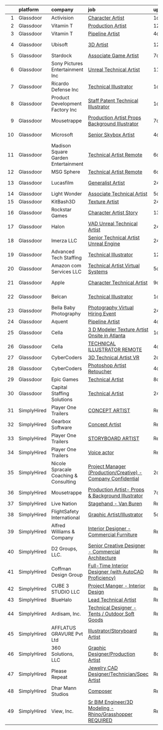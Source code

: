 

|    | platform    | company                               | job                                                                                                                                                                                                                                                                                                                                                                                                                                                                                                                                                                                                                                                                                                                                                                                                                                                                                                                                                                                                                                                                                                                                                                                                                                                                                                                                                                   | update_time   | location             |
|---:|:------------|:--------------------------------------|:----------------------------------------------------------------------------------------------------------------------------------------------------------------------------------------------------------------------------------------------------------------------------------------------------------------------------------------------------------------------------------------------------------------------------------------------------------------------------------------------------------------------------------------------------------------------------------------------------------------------------------------------------------------------------------------------------------------------------------------------------------------------------------------------------------------------------------------------------------------------------------------------------------------------------------------------------------------------------------------------------------------------------------------------------------------------------------------------------------------------------------------------------------------------------------------------------------------------------------------------------------------------------------------------------------------------------------------------------------------------|:--------------|:---------------------|
|  1 | Glassdoor   | Activision                            | [Character Artist](https://www.glassdoor.com/partner/jobListing.htm?pos=116&ao=1136043&s=58&guid=000001823e6b6121835f153eafa01225&src=GD_JOB_AD&t=SR&vt=w&cs=1_26f6c844&cb=1658904601277&jobListingId=1008028738047&jrtk=3-0-1g8v6moa3khqv801-1g8v6moalii3e800-0ae95813dbf7d985-)                                                                                                                                                                                                                                                                                                                                                                                                                                                                                                                                                                                                                                                                                                                                                                                                                                                                                                                                                                                                                                                                                     | 1d            | Carlsbad, CA         |
|  2 | Glassdoor   | Vitamin T                             | [Production Artist](https://www.glassdoor.com/partner/jobListing.htm?pos=111&ao=1110586&s=58&guid=000001823e6b6121835f153eafa01225&src=GD_JOB_AD&t=SR&vt=w&cs=1_6fa29b7e&cb=1658904601276&jobListingId=1008006319064&cpc=AC285F3A3ECA6BB0&jrtk=3-0-1g8v6moa3khqv801-1g8v6moalii3e800-cb642c009b6d05f3--6NYlbfkN0DMrcEu7yrtATojKJA7cEzGQ3FdRGWLh0CZQInL4ECGI6k5tN82kdM0OKoro5eXmjo80z3blDf38PC1Zt8ansBjYCTwYnES0z5NsCGd3rT4nzWEd62_hqYw1dQSl6TavqWoMBaIsEHmvS04GKJ6S_7Kyf0ff_c4YqzIs8tdL5mNPFengkJv6Ey7bFwVg-K2FKtc1LCd2sNmdGpH40szHrODz3e3PxrxPy4hKGNEnaIJuKS9Qt0u-IK3XtwmRvgYAl9Lgt0hAun_Wf74XgWoj9rQ1F6rd3SOdd8udbd_Ee6BmHGDDhDPLHB989DjXv0zxAhZhpyMb_o47jpmtKJVa8Fxk5me3oQxWNUVOnNgG7-uw3rrBnllicXiuoV02KYdGuDLwhWVTxqnOOLQx8Cu9dgyswOgTDLFii0u4ZFEUijrMycbHxF1foU5o_ybE3xD0AFq8Vuw966uFjtL4h52WrAK)                                                                                                                                                                                                                                                                                                                                                                                                                                                                                                                                                               | 12d           | Remote               |
|  3 | Glassdoor   | Vitamin T                             | [Pipeline Artist](https://www.glassdoor.com/partner/jobListing.htm?pos=112&ao=1110586&s=58&guid=000001823e6b6121835f153eafa01225&src=GD_JOB_AD&t=SR&vt=w&cs=1_5e91b0bd&cb=1658904601276&jobListingId=1008023565446&cpc=2CAED5C921A5F994&jrtk=3-0-1g8v6moa3khqv801-1g8v6moalii3e800-c8326df29195e005--6NYlbfkN0DMrcEu7yrtATojKJA7cEzGQ3FdRGWLh0CZQInL4ECGI6k5tN82kdM0cJmh4vC7GghdVoVMuzrQQuSz2n9dCWi5j8rI-ief_FZOG5vUHTzxE04kU78sl6m-jb-Py73PusYoaeU5wcgUpvdTsu7a8cSZh9SWlk5RXc-i-KA-93n7rqxoJKWBL3KjHSLPwBb_HaDaplpl_oZ3XuTf3TxeVJ467gkPRUBonz6IbMVWtpQZG6C0HJlCaS4B35_sp0l9k0AVOuKPMh5VOahDi1JapVOlDd1yx_JHXN5fEpU_G9Y8HrA5MTYlDOy83eJ9fRt_mU3YOcfuYqu4Vq1C6-VRlm7704h-VJ3_OGoRGd82vsNLXktFg2IuuIMxZQ0Ph39lbe0rTb77JF8V8RbccnZWvrdlFMDBbO0LByUwObYKXojdE9QPxJ7cteXOwdFaE2XaucEsrNER4vLV8ULc0aA8Qo-M)                                                                                                                                                                                                                                                                                                                                                                                                                                                                                                                                                                 | 4d            | Detroit, MI          |
|  4 | Glassdoor   | Ubisoft                               | [3D Artist](https://www.glassdoor.com/partner/jobListing.htm?pos=122&ao=1136043&s=58&guid=000001823e6b6121835f153eafa01225&src=GD_JOB_AD&t=SR&vt=w&cs=1_37653414&cb=1658904601278&jobListingId=1008007014085&jrtk=3-0-1g8v6moa3khqv801-1g8v6moalii3e800-1444bd3d2684aa68-)                                                                                                                                                                                                                                                                                                                                                                                                                                                                                                                                                                                                                                                                                                                                                                                                                                                                                                                                                                                                                                                                                            | 12d           | San Francisco, CA    |
|  5 | Glassdoor   | Stardock                              | [Associate Game Artist](https://www.glassdoor.com/partner/jobListing.htm?pos=128&ao=1136043&s=58&guid=000001823e6b6121835f153eafa01225&src=GD_JOB_AD&t=SR&vt=w&ea=1&cs=1_8bb24ff1&cb=1658904601279&jobListingId=1008016020382&jrtk=3-0-1g8v6moa3khqv801-1g8v6moalii3e800-9b1f705e5de7e622-)                                                                                                                                                                                                                                                                                                                                                                                                                                                                                                                                                                                                                                                                                                                                                                                                                                                                                                                                                                                                                                                                           | 7d            | Plymouth, MI         |
|  6 | Glassdoor   | Sony Pictures Entertainment  Inc      | [Unreal Technical Artist](https://www.glassdoor.com/partner/jobListing.htm?pos=119&ao=1136043&s=58&guid=000001823e6b6121835f153eafa01225&src=GD_JOB_AD&t=SR&vt=w&cs=1_e2a6f3bc&cb=1658904601277&jobListingId=1008008018946&jrtk=3-0-1g8v6moa3khqv801-1g8v6moalii3e800-8c4cc8fca3d1d87e-)                                                                                                                                                                                                                                                                                                                                                                                                                                                                                                                                                                                                                                                                                                                                                                                                                                                                                                                                                                                                                                                                              | 11d           | Culver City, CA      |
|  7 | Glassdoor   | Ricardo Defense Inc                   | [Technical Illustrator](https://www.glassdoor.com/partner/jobListing.htm?pos=114&ao=1136043&s=58&guid=000001823e6b6121835f153eafa01225&src=GD_JOB_AD&t=SR&vt=w&ea=1&cs=1_9b9fb798&cb=1658904601277&jobListingId=1008028195464&jrtk=3-0-1g8v6moa3khqv801-1g8v6moalii3e800-1c8622c62c500afa-)                                                                                                                                                                                                                                                                                                                                                                                                                                                                                                                                                                                                                                                                                                                                                                                                                                                                                                                                                                                                                                                                           | 1d            | Remote               |
|  8 | Glassdoor   | Product Development Factory  Inc      | [Staff Patent   Technical Illustrator](https://www.glassdoor.com/partner/jobListing.htm?pos=102&ao=1110586&s=58&guid=000001823e6b6121835f153eafa01225&src=GD_JOB_AD&t=SR&vt=w&ea=1&cs=1_e707f4e8&cb=1658904601275&jobListingId=1008028185102&cpc=878687325D2A5CC7&jrtk=3-0-1g8v6moa3khqv801-1g8v6moalii3e800-169967502a7e5570--6NYlbfkN0A953Z9EfJZc5Z9y7Wb0NkuJO-5BBnqXCJSieP3bN3oT3pD2vzfTR73aYmAFikiu00d60xhu7R-WiTHaw0sQXFVDm8erCPFzCWp4XBOXAKbaUJAnKv59AUwWXP2FqhOMPbWcy4Pzia449-8_Zydl2A0NgzQMepkZoILU6GmR0j7Oy5-FRJqyhsX8OEYquSFiei0yn2DPLleGv9UiGqCoBXo6GnQCw30fz9xhBHsqJqFQGTWylezTSVUefIV9XKjYNceNBajJwkkb9PqQfJHK7n3VORkz3R4yk3Hcz0yN5OxZrg0ZHvac1z4Kd7_i52HmgBqWU5YluzwKjdiEhcQPNyeGHR4kVW2EeMZny76e5Ou-Xa9S8MqXX3fLWvsoG4muwAxZjYHES3404iKY3BfxWPNN8agE2O__RxjNZCLUGESUDLt7HroxggJTuJ_Mf9SNK6WApNFmV52xieobCoJnjN5Y_rrsAAJ1U1kpAaRjH9ou3LpE2PhJRNA4c8SUuQI7osTo4hIL8IdfV0erOc7z_im)                                                                                                                                                                                                                                                                                                                                                                                                                                                                       | 1d            | Remote               |
|  9 | Glassdoor   | Mousetrappe                           | [Production Artist  Props   Background Illustrator](https://www.glassdoor.com/partner/jobListing.htm?pos=115&ao=1136043&s=58&guid=000001823e6b6121835f153eafa01225&src=GD_JOB_AD&t=SR&vt=w&ea=1&cs=1_8a1654de&cb=1658904601277&jobListingId=1008016106726&jrtk=3-0-1g8v6moa3khqv801-1g8v6moalii3e800-2085311a109caae2-)                                                                                                                                                                                                                                                                                                                                                                                                                                                                                                                                                                                                                                                                                                                                                                                                                                                                                                                                                                                                                                               | 7d            | Remote               |
| 10 | Glassdoor   | Microsoft                             | [Senior Skybox Artist](https://www.glassdoor.com/partner/jobListing.htm?pos=123&ao=1136043&s=58&guid=000001823e6b6121835f153eafa01225&src=GD_JOB_AD&t=SR&vt=w&cs=1_1ff9e274&cb=1658904601278&jobListingId=1008023664960&jrtk=3-0-1g8v6moa3khqv801-1g8v6moalii3e800-b769f06e42ff125e-)                                                                                                                                                                                                                                                                                                                                                                                                                                                                                                                                                                                                                                                                                                                                                                                                                                                                                                                                                                                                                                                                                 | 4d            | Redmond, WA          |
| 11 | Glassdoor   | Madison Square Garden Entertainment   | [Technical Artist   Remote](https://www.glassdoor.com/partner/jobListing.htm?pos=125&ao=1136043&s=58&guid=000001823e6b6121835f153eafa01225&src=GD_JOB_AD&t=SR&vt=w&cs=1_cb25d046&cb=1658904601278&jobListingId=1008017693764&jrtk=3-0-1g8v6moa3khqv801-1g8v6moalii3e800-5b738e64ce590c8a-)                                                                                                                                                                                                                                                                                                                                                                                                                                                                                                                                                                                                                                                                                                                                                                                                                                                                                                                                                                                                                                                                            | 6d            | Burbank, CA          |
| 12 | Glassdoor   | MSG Sphere                            | [Technical Artist   Remote](https://www.glassdoor.com/partner/jobListing.htm?pos=126&ao=1136043&s=58&guid=000001823e6b6121835f153eafa01225&src=GD_JOB_AD&t=SR&vt=w&cs=1_29697467&cb=1658904601279&jobListingId=1008018222104&jrtk=3-0-1g8v6moa3khqv801-1g8v6moalii3e800-1a3cb9571acefbec-)                                                                                                                                                                                                                                                                                                                                                                                                                                                                                                                                                                                                                                                                                                                                                                                                                                                                                                                                                                                                                                                                            | 6d            | Burbank, CA          |
| 13 | Glassdoor   | Lucasfilm                             | [Generalist Artist](https://www.glassdoor.com/partner/jobListing.htm?pos=117&ao=1136043&s=58&guid=000001823e6b6121835f153eafa01225&src=GD_JOB_AD&t=SR&vt=w&cs=1_562043c0&cb=1658904601277&jobListingId=1008030380797&jrtk=3-0-1g8v6moa3khqv801-1g8v6moalii3e800-54a5312c4a88e15c-)                                                                                                                                                                                                                                                                                                                                                                                                                                                                                                                                                                                                                                                                                                                                                                                                                                                                                                                                                                                                                                                                                    | 24h           | San Francisco, CA    |
| 14 | Glassdoor   | Light   Wonder                        | [Associate Technical Artist](https://www.glassdoor.com/partner/jobListing.htm?pos=130&ao=1136043&s=58&guid=000001823e6b6121835f153eafa01225&src=GD_JOB_AD&t=SR&vt=w&cs=1_b43eeed6&cb=1658904601279&jobListingId=1008019466620&jrtk=3-0-1g8v6moa3khqv801-1g8v6moalii3e800-b75a894bb1266190-)                                                                                                                                                                                                                                                                                                                                                                                                                                                                                                                                                                                                                                                                                                                                                                                                                                                                                                                                                                                                                                                                           | 5d            | Chicago, IL          |
| 15 | Glassdoor   | KitBash3D                             | [Texture Artist](https://www.glassdoor.com/partner/jobListing.htm?pos=113&ao=1136043&s=58&guid=000001823e6b6121835f153eafa01225&src=GD_JOB_AD&t=SR&vt=w&ea=1&cs=1_6550b601&cb=1658904601277&jobListingId=1008031970276&jrtk=3-0-1g8v6moa3khqv801-1g8v6moalii3e800-d8862ebacd634d68-)                                                                                                                                                                                                                                                                                                                                                                                                                                                                                                                                                                                                                                                                                                                                                                                                                                                                                                                                                                                                                                                                                  | 24h           | Remote               |
| 16 | Glassdoor   | Rockstar Games                        | [Character Artist  Story](https://www.glassdoor.com/partner/jobListing.htm?pos=118&ao=1136043&s=58&guid=000001823e6b6121835f153eafa01225&src=GD_JOB_AD&t=SR&vt=w&ea=1&cs=1_340fb5ac&cb=1658904601277&jobListingId=1008003249513&jrtk=3-0-1g8v6moa3khqv801-1g8v6moalii3e800-dd74f572c55aadc0-)                                                                                                                                                                                                                                                                                                                                                                                                                                                                                                                                                                                                                                                                                                                                                                                                                                                                                                                                                                                                                                                                         | 13d           | Andover, MA          |
| 17 | Glassdoor   | Halon                                 | [VAD Unreal Technical Artist](https://www.glassdoor.com/partner/jobListing.htm?pos=129&ao=1136043&s=58&guid=000001823e6b6121835f153eafa01225&src=GD_JOB_AD&t=SR&vt=w&ea=1&cs=1_1d511235&cb=1658904601279&jobListingId=1008031994351&jrtk=3-0-1g8v6moa3khqv801-1g8v6moalii3e800-0ae8cb2080852fe6-)                                                                                                                                                                                                                                                                                                                                                                                                                                                                                                                                                                                                                                                                                                                                                                                                                                                                                                                                                                                                                                                                     | 24h           | Remote               |
| 18 | Glassdoor   | Imerza  LLC                           | [Senior Technical Artist   Unreal Engine](https://www.glassdoor.com/partner/jobListing.htm?pos=124&ao=1136043&s=58&guid=000001823e6b6121835f153eafa01225&src=GD_JOB_AD&t=SR&vt=w&ea=1&cs=1_c54f671f&cb=1658904601278&jobListingId=1008030206898&jrtk=3-0-1g8v6moa3khqv801-1g8v6moalii3e800-fcabc66a7efa8065-)                                                                                                                                                                                                                                                                                                                                                                                                                                                                                                                                                                                                                                                                                                                                                                                                                                                                                                                                                                                                                                                         | 24h           | Remote               |
| 19 | Glassdoor   | Advanced Tech Staffing                | [Technical Illustrator](https://www.glassdoor.com/partner/jobListing.htm?pos=107&ao=1110586&s=58&guid=000001823e6b6121835f153eafa01225&src=GD_JOB_AD&t=SR&vt=w&ea=1&cs=1_6a02dcc4&cb=1658904601276&jobListingId=1008005732955&cpc=C891152315FA1AD8&jrtk=3-0-1g8v6moa3khqv801-1g8v6moalii3e800-50cb0154ecf01cbf--6NYlbfkN0A9CgweQScmmzXFz_AWEu-16fuTZ4lws6om7T2AJ3_8yGS3fxso7EQq06-EfO0Qsp0Ak0hAi33wOSYFm8Xi4lPJcVlJ2an-Py1HxOhxp11c1-ZftVXExKj6-bbAiD1bDPKmH4vIErN3YopIPvL3YM-qzaiOyJCI53wUHwjRq2JuozLOAmFa6p6QhukWTBA5I0pSEzupMZ3R_v2zw0Q1_w5uRqQBrfBSeXDMu_kw3AulOaPZYF-ScFzYPDdZegBBH1sywRO4_nhYfffQWK54jWQP9KkL-wZyd0HtColiRyD2KYOs5fla9oRnGR7VoMH4NzIbBGaeZl2IMp5ITKs2EC0gDsCGbvhWQT9LnnR6eZnPmqmvR8t4egiN7ODuFe8P1w8ZtuxUNGq_COpmCQyaY_MMGbnhe_Yq8tl8dMQNnTbbqcdaN1mvB6n0N5wylqOCNKaPeOqRNQT0_EGSD-90eompRmiFLvI1wXJwPgz1DXIuusUSIvAgW1mJU49ihdq5tXw%3D)                                                                                                                                                                                                                                                                                                                                                                                                                                                                                                        | 12d           | Woodridge, IL        |
| 20 | Glassdoor   | Amazon com Services LLC               | [Technical Artist  Virtual Systems](https://www.glassdoor.com/partner/jobListing.htm?pos=120&ao=1136043&s=58&guid=000001823e6b6121835f153eafa01225&src=GD_JOB_AD&t=SR&vt=w&cs=1_30a808bc&cb=1658904601277&jobListingId=1008019338928&jrtk=3-0-1g8v6moa3khqv801-1g8v6moalii3e800-1232db6192a5c6bc-)                                                                                                                                                                                                                                                                                                                                                                                                                                                                                                                                                                                                                                                                                                                                                                                                                                                                                                                                                                                                                                                                    | 5d            | Westborough, MA      |
| 21 | Glassdoor   | Apple                                 | [Character Technical Artist](https://www.glassdoor.com/partner/jobListing.htm?pos=103&ao=1110586&s=58&guid=000001823e6b6121835f153eafa01225&src=GD_JOB_AD&t=SR&vt=w&cs=1_b86ba851&cb=1658904601274&jobListingId=1008010117631&cpc=AC285F3A3ECA6BB0&jrtk=3-0-1g8v6moa3khqv801-1g8v6moalii3e800-66b1a914a282f75c--6NYlbfkN0BvKrLyj5gPmtZO9T8euul8TCxuuKNOtzRJOomxnwSEodTz2Bc-sPZl5OJ9R4TJsNcVXjfURhm1FmbdCaaE0mLWioVSDreO3to1QXyS7aRPvqaJnMMzTGY9OCqxT0CVY9Pig2Hg_riI1LAm-REtiMWaXOApSLO-NJxFTmsaneEUEJ84LrWmD-bP9nVRv-t0Gf4_UlCsSZ_Pa55qj6J45GG-rL4hoalnZm5ogU_ircrkNLLKYujf4mMO0d9AlKVUidsHFRI8ZingXoPfQtS4n0XVkhsg2WOJy__oTsPXNqOxImbW-hOMyBze1FMHR57VUi1pDKkdkb3y8iJbniP8IR0Jovoi5k2yCsIoBH5JKlybOtRvhPEk5VV-7JbrrLr_siqGyhttfI9GkO1G4Swtwg8xGBwrv0QqjadTZV9Tawk2CxfXrwyDJuRq1W5YdFrr3ueimsnk28dRAmP7tUkFHggk_7QXJMjiSmpYMDUGNulSIHtmA0KxytMiQSKZIRwAc_7hjnEnc3hgAE3khHw0pp0DYh007-JzJigDJ6aOB5dlm-H8b9eNIFL0t4jMmju6QoR_6EiCycLwNGpRs3TEk_73WbXtyvO-Uw2GAIJSevte37bo8h6y2tT-5k0jzKScygWj9v9p0mMtldAHPiA_3guBrmHH1f6weJwNNSmak7NYHvh7gsDM2kKHGjkE02mfb4ivjd_A6wLZtC3Kw_qJQI2haXL2fZtsCgiq22pUfGoNrkodykm7ePj7PrYzMgEjLR7qzj3qq7Vu8V5slE4GVXnePVuA6N92ub9arI_eNAEDFgkrpHqwySWLMY1-eiM6K60jzQNo5FdqwFlrmalFq0PfHlc_wQRoTDyiGy1e4XaDIxsUsXIAZw0_3R1y-YQLKD4V6w3zMqP6Cgjqa9WVd63M9344Tjhxd1ZFc6MuXAfWvWxCgcC5nOPT9z3IAwoNIQWr_kiEKeL9wA%3D%3D)                          | 9d            | Culver City, CA      |
| 22 | Glassdoor   | Belcan                                | [Technical Illustrator](https://www.glassdoor.com/partner/jobListing.htm?pos=109&ao=1110586&s=58&guid=000001823e6b6121835f153eafa01225&src=GD_JOB_AD&t=SR&vt=w&ea=1&cs=1_7ef5a10c&cb=1658904601276&jobListingId=1008029095566&cpc=FB7E4A1762AE5BEC&jrtk=3-0-1g8v6moa3khqv801-1g8v6moalii3e800-0976e6ba1b5f9d5a--6NYlbfkN0DXzDzZ1Oulz9LSjzVbF8otUHEujJfFPwzVdyJWZPnyGBC-xHtBtebw1siL0zRHvfMsN0-M01GIdDFSFTBEXFlD77CeWuGvnAiJZqvqeEkUxYOoyQtROrTLo0MhWqJYkspnNu0EcBTWUCFlU76fRIk0t_9x-72u-8UsCvQp0r2Rbi94PtN6RA-cUXt6NR_jJ8wPk3LNb5PurjL7Cr0oT-jGqJVyM6Eree1uzjURvWsJpn3D0MWaUGpwF7ouCbJ5S-E9iw0yGeTrmpXDTbH5F1y4UmsvGMa2sWbzZ8EIHVLYVWosgjxvscshxLk1DzZGAgxFBDa3Jkk6jnIefVYALGBzlxjhMhQZ8cFyi5u_1jmoFhzni_AO0_HIQaXPcI-82DS9UHzPA2wtE_1ayl0ic2YffmEh7EMuytzcajWho4_AAwWfOJtwRCykj4cUv9OvD2u3SwmSUkh4Q3o46G9Srm5mBVUQ117qmc0hZaKydCgN546w41f-VmHb389sU6iib5kYq1VuIqeWkgv3VANSrEamZsihyvTDPz-kJu6aOJPNMT11rnwi9JHYZa8N7-KHU5Y7UhlvSoVUI5Yglg7ldarhQsvQWBYKfpomz2RzC8kk351zaTJYHC1973urgLkGfkwFUR6y6-ig7DlVAaPaS1-onRF2JzEuD9jj7oYDQVITTTK7Xr9XxxelPf3AsAiSiUx1KYRV7IU8Jy7VvBGujYN_8lzIydNnWxbV1YCxF4BHEmwSRhDgp0pUyswpPYxz2J-KBbUsgWAlMSMkcyLks7hL)                                                                                                                                                                                                                      | 1d            | Greenville, SC       |
| 23 | Glassdoor   | Bella Baby Photography                | [Photography Virtual Hiring Event](https://www.glassdoor.com/partner/jobListing.htm?pos=101&ao=1110586&s=58&guid=000001823e6b6121835f153eafa01225&src=GD_JOB_AD&t=SR&vt=w&cs=1_66cb7dea&cb=1658904601274&jobListingId=1008030592182&cpc=A47415DDCBEBC78E&jrtk=3-0-1g8v6moa3khqv801-1g8v6moalii3e800-3727037e98042515--6NYlbfkN0Btxs39KmTzjw_u_hUXcyTcLpNeUj18C2Nw5A7DCW0FWIDIpjSAJG27v123-1ohXsQeymqdgKDMPeBZ2B9JsjAof5lTvuTVNuWMc5z8s8SSI86ruWPjvxd4Y3MZCaGpWrKoM7qUfUC_PlBZ7_QWplauEtX-NGM4a_30-USvAGqhIlxuscxzHdDY0fF3h0Z0JJOiUoDGv0Ij_qh72UgQvKS5F5DZQzhwRzNdbrCbHRUYiohIvPC0SppoB-LGF5Nmp65eSjl-GEr5cmd9BpprQoZaDVgps0D1yTZQfI3ChRNfLbvIit2b4YaQf2sTsFzXbFdCzRqwA7TfWBWkUIVxzCsenT3SrfiI3iG7hhxjpzXmI7b0FRkq84ZeBYsaswrAhzLZyQU9XUsDS_gb-sqZB4h-W87hVJIeIn_0_krx8AThKMyn9U00aSCHHRZF31G4LpStovRlc3gkgeZGnQvWoqu52wcPACvwzubYySBBmbqmgTNmcPmfF3vj300EqsOpCORaT17yjFhuBlccGUOusLv-NlOwEDW_nPuKA7GCdOlNSL7SaZD4eIL4fwir93ucZbUs2FYU62vx82Y5ZsjnUJT42MDKFc6AYSAopVuhb_QezfUE86EZKq6krds5i_qP0g42ivhHoozbUfMq8ktEkYFvzavXe7m38HAXU7gGuMBrkkrTk5cPmHRySUwC4CFt3BHf_OMIPqX4jeRCKmcGNPBjkLQJbLVUeENZYqfBTPsM79-zbPdttEWL)                                                                                                                                                                                                                                                | 24h           | New Haven, CT        |
| 24 | Glassdoor   | Aquent                                | [Pipeline Artist](https://www.glassdoor.com/partner/jobListing.htm?pos=110&ao=1110586&s=58&guid=000001823e6b6121835f153eafa01225&src=GD_JOB_AD&t=SR&vt=w&cs=1_f2992d92&cb=1658904601276&jobListingId=1008023120719&cpc=FA84DF7EA1EC2398&jrtk=3-0-1g8v6moa3khqv801-1g8v6moalii3e800-81da20a4066c7589--6NYlbfkN0DMrcEu7yrtATojKJA7cEzGQ3FdRGWLh0CZQInL4ECGI9gD0Wolx9R2v-Aex0-GK04Efnm1Pc1Fx_xW-icw6l6Wbw2YNPfEu_YT4PWoktSEPEFDwblf3jS81U18Fe96z3h-bP4glj3PZmiyuRqWbVnY8O9DJa4_LM_j-isT6WZt6YHPbqkaC0swkM3o6de9TWL6pEzRuvb_Epi1RMlz7hfKzwu4UiPc--2a2w7AanmXfkA0lG0acsB-UX6Aj7S1BEOKOt5kqzfnuQR17CsS1QhqwMU4_66d2ItfaarEip2h4LUj0QClN32UewFDlVd7z8gZPSBiusH_0lCEv-rB6H6LiobKACp0_RvTdqvNNoRZtF-jBciaLmba4PvKD9NRlrviRur8t9xvGUOisPVkVgJ21MaPZD260FEjI5GuuIX6-ViKWq5srpaJZTHMY_gHeBibgcQALv1nxw%3D%3D)                                                                                                                                                                                                                                                                                                                                                                                                                                                                                                                                                                     | 4d            | Detroit, MI          |
| 25 | Glassdoor   | Cella                                 | [3 D Modeler  Texture Artist  Onsite in Atlanta ](https://www.glassdoor.com/partner/jobListing.htm?pos=104&ao=1110586&s=58&guid=000001823e6b6121835f153eafa01225&src=GD_JOB_AD&t=SR&vt=w&cs=1_89a4f40b&cb=1658904601275&jobListingId=1008029571553&cpc=5EFBB0462F9C6B7A&jrtk=3-0-1g8v6moa3khqv801-1g8v6moalii3e800-db9775ff0bc9bf21--6NYlbfkN0ABL5jwqrJX8j4-zsE1pdctockIOMh3bUiDojLxDHSgfnyfdrl215GIT9Vdrv6w9Uk_IoWJzk3dKH-Wpn_jhGqCtaMSphKOsRRbo7PTvjgylEW25WRJ7-WqbcWRJRkyyCPF9v6KKRjG7a0RqZMMYXQPoQld3vUPIVJ_xypzJZpwLAinwiBjrrTFyD-BfVutlb3nYGfeb0xMZ3rRYkxlWc2bR_gzUc_ujfQ9VioJ7K_JKB5KBIafxpkjzBIM613xHlojCom6CdEFtffuWPZXnKNvcxLmCdgqnwA39W7AKuzsvRbFWLygGn-1pkN4d8bovquCLFCXfVln-lwm0439rfaULLKiPgNEtoDV-ZsPKdqm6g5hGboRcEgoEAP82eaFDbpPHr7UpWAER89vfLJjK-gEvdRxKWug2UG1_Vhb5CM42T7j91nXkcpi55i5zL8Pe16KEWZmwJoxChC-CkC2SuZ_UuAGbO_gKfgKSf-MayRHCeFisF1vogrB6HCtr7RtRkHt9Rb9mqr_cwqb7mDj4n9cB956_MPOW6DIcX4OE5D0iS1c6rc64G0ndoBgPW1IJjTjL7eJq2l3OyduxX3ckjkljePSYl4gBWK7z2gjApuLX4yrF5uYte7pWx45brTgUJF0ZFPS3-hgNO8V6AVIwAGL4_KuloDSQc_Yh-izNlWYbBtbaUx4R2gjDDJoIKel0FpjY7fvz7rDe-Qk1QoCYBLBylgKtbBxh8b--Umu0jhFZQ92rZe1VYqaATzTXnETgdn0A9wqzOihXfo7sDE92oI9uRQ2X9pDpI8%3D)                                                                                                                                                                                   | 1d            | Atlanta, GA          |
| 26 | Glassdoor   | Cella                                 | [TECHNICAL ILLUSTRATOR  REMOTE ](https://www.glassdoor.com/partner/jobListing.htm?pos=121&ao=1136043&s=58&guid=000001823e6b6121835f153eafa01225&src=GD_JOB_AD&t=SR&vt=w&cs=1_716d298d&cb=1658904601278&jobListingId=1008023490922&jrtk=3-0-1g8v6moa3khqv801-1g8v6moalii3e800-2b7f538ecd9c7492-)                                                                                                                                                                                                                                                                                                                                                                                                                                                                                                                                                                                                                                                                                                                                                                                                                                                                                                                                                                                                                                                                       | 4d            | Houston, TX          |
| 27 | Glassdoor   | CyberCoders                           | [3D Technical Artist  VR ](https://www.glassdoor.com/partner/jobListing.htm?pos=106&ao=1110586&s=58&guid=000001823e6b6121835f153eafa01225&src=GD_JOB_AD&t=SR&vt=w&ea=1&cs=1_2e3ec4f5&cb=1658904601275&jobListingId=1008025414965&cpc=451933188B21919D&jrtk=3-0-1g8v6moa3khqv801-1g8v6moalii3e800-2e00f1e0cd855fc7--6NYlbfkN0CpFJQzrgRR8WqXWK1qKKEqALWJw739KlKqr2H-MSI4eoBlI4EFrmor2FYZMP3muM1jAE7yYqBMhal2mvS1LaxZODnCdMTVnhpKPp7H5_FOwhwtPC-aNPNeHX8-yNCO2o41pjYgpN21LIHBfCnGjQucsgJQAQD52M5qcNQyPnAKNiJ-16P-Hjd0OvPOU_ka-6E_ZdPtXl_SzKL2vNMqbWBjSCSMCW7CJuOijBSVKZFZA_DpPJ9tpO20AbtDseYWJN660liP6yCLQn1YLMobnsunq11Si_TPHpVliUvs-Zl-MPgu0rMsKuuDOO9jPFr1aUwHfARF-t0porCjKHZPniG0zP_mm_pLfSoiGHDx7MzgJPauNocUg9xSeui0OSUgCr96raCczp2YBiXP5BHtAfuNFakMt0etKQpXpSbI_9_AM9JEuK7cLz6FFNA27brQBBnGrzL3jK69-hN-irZwwzSYnzh9UHwOLGIZqm6l3L58K9MdPBWEakioah4rJKJ_LewYjtjuJK192wmdW3nOQ3nkZPiT7UbR2OJcxb728b2iSb9MQ0gnKu6oRg6DYYYECSKep-x0YHFuuDoZNa1QrZCfirx0XxKGjUVhrUJeOWkuOwtuTQCDgyElB-ooX7n_0LU3u0x8RWiQlE4--sALWvrrUtOXH6JTJlJtXVqbxc-4o4L1n8gShkxRCXsdoFrddPAqOfiVsatYUKhzzODfoesiW1BxBt8s3BzM2YQ2uvBMcyLsIeIXtMQshtNM3vmJjTLDgEHgvu6vlHRyNjvGeRvZBIeya-tri6ZI7hF0XymaHJe2ctRfz2vso7snbR0W7Z53kWipFYpR0Q9r0V2ModSJxU05UfASObimjI4y7z0qRGJcdJjWgJFm89zNkXMpX52pPKy9WmgH8ZcXfc40ZPTZD_TtZeccNIT89XWKzVeTq28JH9ECQkaSuxwsWTHJAefS-rJDTkZ8eT6zmUQTCPFeXR_JUohYapo%3D)     | 2d            | Venice, CA           |
| 28 | Glassdoor   | CyberCoders                           | [Photoshop Artist   Retoucher](https://www.glassdoor.com/partner/jobListing.htm?pos=108&ao=1110586&s=58&guid=000001823e6b6121835f153eafa01225&src=GD_JOB_AD&t=SR&vt=w&ea=1&cs=1_423b03a4&cb=1658904601276&jobListingId=1008023224543&cpc=C4A69CCDBB3B9599&jrtk=3-0-1g8v6moa3khqv801-1g8v6moalii3e800-5d2ad8db3889b024--6NYlbfkN0CpFJQzrgRR8WqXWK1qKKEqALWJw739KlKqr2H-MSI4eoBlI4EFrmor2FYZMP3muM0rsFs5SITX9cihxv6kO9ulEUx_HdSI5zaTotMjNd2tgBb-98nhkrT_2paJyZy_4A3P2M85utzlImpzKB8t0dd4dXVRlXUL_eoLYoRUy5Kwp4C0w6FyqRjfCO7VL3G7dzrvTi_qi-NlKF9n5_S6pUlN37k1hS1tSGrJGB8aP8m-SrGQEprnvmZpVgMbK8ggJ5JFfgcJIZSQ7kAl7bt-hZr05uguNE3rlaMgfWPLuAILQ6BLFlrATaJ2T1Ln9l-YGl6s6WSNe1QEroHklTe1wet47KNZncbWUC8FjrV-91dRaOKx9CCqjd2GcHxH1OwmXDw9r9dR_knM8sYBIqgQSEdTiove31nIiEETQ7SI-zx8hEnvUhTX832sHquSivVGsw0VJRVAPf06fBkQNZow-Axn5tfN-AFethxeMtOsgMNXH8ztYcB1CRd_GWTzQ7tenJBXEX0o57UyyRoV3c0epkd1-DBIW2EuC18mZZ1g8KzoeAvYN3AbIStbG4QT37qjfLHQT8hn3nD9qwdOuvPHHIC9QyBgeW2rhGcHR9MQuKbU7LHsPQCV-N59OUlc471MbgkLnzHSoP9tp4tZhKyuQcSniel177yqfKa5O8mzPNY7cKvIOOuyvTyvBzrJYbxg6SPtno-Kgh08IYu2WLcPQD3yGjDOB1WXhE_w1-vREnVVv8SSlyoElHKvCxZ_GGvrDwNhfC0xyNXmznIr111OOy3MurryzHW0m9NOw7l7FDlWUwxxtJTJoePzWrE-XkL3ETkkoXH1iOn9U661UAyp6-KhKEf9nS7cTAdAc0oCPrA0Z9fOpy8WGk2_1JgLVyzAnubatpScOyG7TLXoe4aAyybPNsS99KB-DOlYZoC0fjlUDKYZMQQosmAzB4OrhongukIUia6sYa91fmXGEHO-lDg5pd2NEATCrMQ%3D) | 4d            | Reston, VA           |
| 29 | Glassdoor   | Epic Games                            | [Technical Artist](https://www.glassdoor.com/partner/jobListing.htm?pos=127&ao=1136043&s=58&guid=000001823e6b6121835f153eafa01225&src=GD_JOB_AD&t=SR&vt=w&cs=1_170bb60e&cb=1658904601279&jobListingId=1008011998810&jrtk=3-0-1g8v6moa3khqv801-1g8v6moalii3e800-0036ed8b9fa86bc7-)                                                                                                                                                                                                                                                                                                                                                                                                                                                                                                                                                                                                                                                                                                                                                                                                                                                                                                                                                                                                                                                                                     | 8d            | Cary, NC             |
| 30 | Glassdoor   | Capital Staffing Solutions            | [Technical Artist](https://www.glassdoor.com/partner/jobListing.htm?pos=105&ao=1110586&s=58&guid=000001823e6b6121835f153eafa01225&src=GD_JOB_AD&t=SR&vt=w&ea=1&cs=1_5ef48b02&cb=1658904601275&jobListingId=1008031145792&cpc=F41FEAB56D215062&jrtk=3-0-1g8v6moa3khqv801-1g8v6moalii3e800-dbb982258f02beec--6NYlbfkN0AHXq2vAVwR3IH7wgnTMdWCa3HguypIXx0DFudX-u0zu6XSU0N9gDGCMsnO9yvyAfOiWSbvv4PM2G7QXot084djyOIB_o-PKdLDluqf9BS02XsjJM5cteoU75WBzdr6714rXNrydS0gw00BFuDDdL8ZnqjU7wnqb8XZ6_330D-y6emSRO7ZAlLian5n-zYlLfp1LDnBNEqE-oxfsPGW17n8DeGD1bORq1GZeYCYWtTCIXC_KoE6O9TqxLejfAj9F8GfT3p3tGj9Wa9_NE7tqsDsjkYBXELUytjw7v03za6-xspFxgbqUvLepzcynRwFHjxEzAgs-mVoqFOohoaD-rYsrQwzwqR1-It7_V3QznZxlPSmK2cOIIq1XycAsiDmkwMEH3f46cELFYIiNxM4NASkpKXPu_C1EeI-_hmmNSJS4pE6Tjl5M_n67JezJos_GXmgqg_OOnybW2o1HM_bB0mFJH2uk0HXyf-kktXE9dFZKlBBk4OgY1GMg6OgH7yNBKcKbsyzEv1cWQ%3D%3D)                                                                                                                                                                                                                                                                                                                                                                                                                                                                                               | 24h           | New York, NY         |
| 31 | SimplyHired | Player One Trailers                   | [CONCEPT ARTIST](https://www.simplyhired.com/job/NHSymmraphyw8uHdSkV5Et_VVAdt0q4UIaYh_zD91KukT2nlM8P-Uw?q=technical+artist)                                                                                                                                                                                                                                                                                                                                                                                                                                                                                                                                                                                                                                                                                                                                                                                                                                                                                                                                                                                                                                                                                                                                                                                                                                           | Recently      | Bellingham, WA       |
| 32 | SimplyHired | Gearbox Software                      | [Concept Artist](https://www.simplyhired.com/job/zm_GLgZZuFF002QCrAeJCjw_ZqLtY96Khw2P1rCnOnLcRNk6Jgl8aA?q=technical+artist)                                                                                                                                                                                                                                                                                                                                                                                                                                                                                                                                                                                                                                                                                                                                                                                                                                                                                                                                                                                                                                                                                                                                                                                                                                           | Recently      | Frisco, TX           |
| 33 | SimplyHired | Player One Trailers                   | [STORYBOARD ARTIST](https://www.simplyhired.com/job/WsM3HESh11erc7gbrwmB9wOuLc4G8EpuzkIDIBZRmQv2tJ5MIdyzZQ?q=technical+artist)                                                                                                                                                                                                                                                                                                                                                                                                                                                                                                                                                                                                                                                                                                                                                                                                                                                                                                                                                                                                                                                                                                                                                                                                                                        | Recently      | Bellingham, WA       |
| 34 | SimplyHired | Player One Trailers                   | [Voice actor](https://www.simplyhired.com/job/spDD-EJ3TjYBjE8eMRZ9eEmKaVlWQD6z3yRQeU5qhxOkgExTKczNWQ?q=technical+artist)                                                                                                                                                                                                                                                                                                                                                                                                                                                                                                                                                                                                                                                                                                                                                                                                                                                                                                                                                                                                                                                                                                                                                                                                                                              | Recently      | Bellingham, WA       |
| 35 | SimplyHired | Nicole Spracale Coaching & Consulting | [Project Manager (Production/Creative) - Company Confidential](https://www.simplyhired.com/job/IBbn-B1qEEbY4eJI5k6hpEwELB9SOaq0uMpuCetfsoBoYwIKAWr1dA?q=technical+artist)                                                                                                                                                                                                                                                                                                                                                                                                                                                                                                                                                                                                                                                                                                                                                                                                                                                                                                                                                                                                                                                                                                                                                                                             | 2d            | Phoenix, AZ          |
| 36 | SimplyHired | Mousetrappe                           | [Production Artist- Props & Background Illustrator](https://www.simplyhired.com/job/qUFdFG7VtGV5YNxFvoBR_ltmIayKqg5GJIJim-wsMKzBevmQGoqqwA?q=technical+artist)                                                                                                                                                                                                                                                                                                                                                                                                                                                                                                                                                                                                                                                                                                                                                                                                                                                                                                                                                                                                                                                                                                                                                                                                        | 7d            | Remote               |
| 37 | SimplyHired | Live Nation                           | [Stagehand - Van Buren](https://www.simplyhired.com/job/gdyuzRZmoBpVvXAoSeCJSRUs32cY4plziA89IiMy-c4UGDPCutX7OA?q=technical+artist)                                                                                                                                                                                                                                                                                                                                                                                                                                                                                                                                                                                                                                                                                                                                                                                                                                                                                                                                                                                                                                                                                                                                                                                                                                    | Recently      | Phoenix, AZ          |
| 38 | SimplyHired | FlightSafety International            | [Graphic Artist/Illustrator](https://www.simplyhired.com/job/Z7GlaQaYtJ6Cbc5iZxP53YwYcW8dBQGYytHXGYQ9SbKDrvPmsGRGHg?q=technical+artist)                                                                                                                                                                                                                                                                                                                                                                                                                                                                                                                                                                                                                                                                                                                                                                                                                                                                                                                                                                                                                                                                                                                                                                                                                               | 5d            | Alabama +2 locations |
| 39 | SimplyHired | Alfred Williams & Company             | [Interior Designer - Commercial Furniture](https://www.simplyhired.com/job/hCKRF2iusRetU5KFSkdmgQlX7W00Um1nOkkg1ElGV0mKaHyzrtphQQ?q=technical+artist)                                                                                                                                                                                                                                                                                                                                                                                                                                                                                                                                                                                                                                                                                                                                                                                                                                                                                                                                                                                                                                                                                                                                                                                                                 | Recently      | Nashville, TN        |
| 40 | SimplyHired | D2 Groups, LLC.                       | [Senior Creative Designer - Commercial Architecture](https://www.simplyhired.com/job/Yzphuvu4v4KIeGAg97r-GC4K2aaGuq7WuIAfSSpOBYl9P_dmzDtnLw?q=technical+artist)                                                                                                                                                                                                                                                                                                                                                                                                                                                                                                                                                                                                                                                                                                                                                                                                                                                                                                                                                                                                                                                                                                                                                                                                       | Recently      | King of Prussia, PA  |
| 41 | SimplyHired | Coffman Design Group                  | [Full-Time Interior Designer (with AutoCAD Proficiency)](https://www.simplyhired.com/job/Xx7hJsbn6OIObeoohRD70Y4VdH0y_sC279UDSdlsem1MGWNh8Uj_rg?q=technical+artist)                                                                                                                                                                                                                                                                                                                                                                                                                                                                                                                                                                                                                                                                                                                                                                                                                                                                                                                                                                                                                                                                                                                                                                                                   | Recently      | Naples, FL           |
| 42 | SimplyHired | CUBE 3 STUDIO LLC                     | [Project Manger - Interior Design](https://www.simplyhired.com/job/-s39AQb2wD3veyt5-eZP5ZU-A9D85DY9cJlwyAI70EIN6K2LHKbCCg?q=technical+artist)                                                                                                                                                                                                                                                                                                                                                                                                                                                                                                                                                                                                                                                                                                                                                                                                                                                                                                                                                                                                                                                                                                                                                                                                                         | Recently      | Boston, MA           |
| 43 | SimplyHired | BlueHalo                              | [Lead Technical Artist](https://www.simplyhired.com/job/Wjuj_8GvrouGkI5GInMTsAVDyDnmD0dXLa8mRnChOYJPWpldqD68RQ?q=technical+artist)                                                                                                                                                                                                                                                                                                                                                                                                                                                                                                                                                                                                                                                                                                                                                                                                                                                                                                                                                                                                                                                                                                                                                                                                                                    | Recently      | Rockville, MD        |
| 44 | SimplyHired | Ardisam, Inc.                         | [Technical Designer - Tents / Outdoor Soft Goods](https://www.simplyhired.com/job/EaaUY8P8CZC-jWtF3gBuBBAHyCWnw5U7xo5UZYeE6UCkveJkbwWE3A?q=technical+artist)                                                                                                                                                                                                                                                                                                                                                                                                                                                                                                                                                                                                                                                                                                                                                                                                                                                                                                                                                                                                                                                                                                                                                                                                          | Recently      | Cumberland, WI       |
| 45 | SimplyHired | AFFLATUS GRAVURE Pvt Ltd              | [Illustrator/Storyboard Artist](https://www.simplyhired.com/job/3hWfT3a4tUFg4oH4quVpAV5P60ZY3SgpyN-SYuttUpCB66pl8iMTOA?q=technical+artist)                                                                                                                                                                                                                                                                                                                                                                                                                                                                                                                                                                                                                                                                                                                                                                                                                                                                                                                                                                                                                                                                                                                                                                                                                            | Recently      | Remote               |
| 46 | SimplyHired | 360 Solutions, LLC                    | [Graphic Designer/Production Artist](https://www.simplyhired.com/job/wTKuKhJFue8gAenatIutsqNnn1KWWLvcslbVcB2Shz7OnZLg523oNA?q=technical+artist)                                                                                                                                                                                                                                                                                                                                                                                                                                                                                                                                                                                                                                                                                                                                                                                                                                                                                                                                                                                                                                                                                                                                                                                                                       | 8d            | Remote               |
| 47 | SimplyHired | Please Repeat                         | [Jewelry CAD Designer/Technician/Spec Artist](https://www.simplyhired.com/job/ppvf2r7N8yLNgoIwL-weD7YzaNH1jvE5SEhz67ZiaDq4BDi4XKidNA?q=technical+artist)                                                                                                                                                                                                                                                                                                                                                                                                                                                                                                                                                                                                                                                                                                                                                                                                                                                                                                                                                                                                                                                                                                                                                                                                              | Recently      | Sunrise, FL          |
| 48 | SimplyHired | Dhar Mann Studios                     | [Composer](https://www.simplyhired.com/job/ZB_CaDWShcP3YG5ieYwZ6V9PCkGln389G2Qs6kl93PpbThhAYaRPFQ?q=technical+artist)                                                                                                                                                                                                                                                                                                                                                                                                                                                                                                                                                                                                                                                                                                                                                                                                                                                                                                                                                                                                                                                                                                                                                                                                                                                 | Recently      | Burbank, CA          |
| 49 | SimplyHired | View, Inc.                            | [Sr BIM Engineer/3D Modeling - Rhino/Grasshopper REQUIRED](https://www.simplyhired.com/job/r-EMDI_VtGPS56wqXDwIvVVf9Wc0_fV24JlkHogXp_SHsFRKSxtw7Q?q=technical+artist)                                                                                                                                                                                                                                                                                                                                                                                                                                                                                                                                                                                                                                                                                                                                                                                                                                                                                                                                                                                                                                                                                                                                                                                                 | Recently      | Milpitas, CA         |